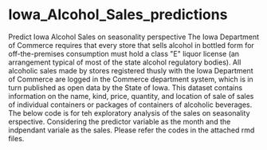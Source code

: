 # Iowa_Alcohol_Sales_predictions
Predict Iowa Alcohol Sales on seasonality perspective
The Iowa Department of Commerce requires that every store that sells alcohol in bottled form for off-the-premises consumption must hold a class "E" liquor license (an arrangement typical of most of the state alcohol regulatory bodies). All alcoholic sales made by stores registered thusly with the Iowa Department of Commerce are logged in the Commerce department system, which is in turn published as open data by the State of Iowa.
This dataset contains information on the name, kind, price, quantity, and location of sale of sales of individual containers or packages of containers of alcoholic beverages.
The below code is for teh exploratory analysis of the sales on seasonality erspective. Considering the predictor variable as the month
and the indpendant variale as the sales. 
Please refer the codes in the attached rmd files.
